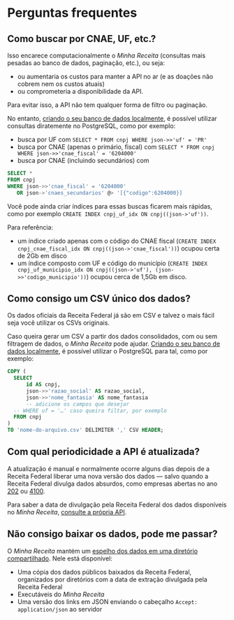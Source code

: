 # Perguntas frequentes

## Como buscar por CNAE, UF, etc.?

Isso encarece computacionalmente o _Minha Receita_ (consultas mais pesadas ao banco de dados, paginação, etc.), ou seja:

* ou aumentaria os custos para manter a API no ar (e as doações não cobrem nem os custos atuais)
* ou comprometeria a disponibilidade da API.

Para evitar isso, a API não tem qualquer forma de filtro ou paginação.

No entanto, [criando o seu banco de dados localmente](servidor.md), é possível utilizar consultas diratemente no PostgreSQL, como por exemplo:

* busca por UF com `SELECT * FROM cnpj WHERE json->>'uf' = 'PR'`
* busca por CNAE (apenas o primário, fiscal) com `SELECT * FROM cnpj WHERE json->>'cnae_fiscal' = '6204000'`
* busca por CNAE (incluindo secundários) com

```sql
SELECT *
FROM cnpj
WHERE json->>'cnae_fiscal' = '6204000'
   OR json->'cnaes_secundarios' @> '[{"codigo":6204000}]
```

Você pode ainda criar índices para essas buscas ficarem mais rápidas, como por exemplo `CREATE INDEX cnpj_uf_idx ON cnpj((json->'uf'))`.

Para referência:

* um índice criado apenas com o código do CNAE fiscal (`CREATE INDEX cnpj_cnae_fiscal_idx ON cnpj((json->'cnae_fiscal'))`) ocupou certa de 2Gb em disco
* um índice composto com UF e código do município (`CREATE INDEX cnpj_uf_municipio_idx ON cnpj((json->'uf'), (json->>'codigo_municipio'))`) ocupou cerca de 1,5Gb em disco.

## Como consigo um CSV único dos dados?

Os dados oficiais da Receita Federal já são em CSV e talvez o mais fácil seja você utilizar os CSVs originais.

Caso queira gerar um CSV a partir dos dados consolidados, com ou sem filtragem de dados, o _Minha Receita_ pode ajudar. [Criando o seu banco de dados localmente](servidor.md), é possível utilizar o PostgreSQL para tal, como por exemplo:

```sql
COPY (
  SELECT
      id AS cnpj,
      json->>'razao_social' AS razao_social,
      json->>'nome_fantasia' AS nome_fantasia
      -- adicione os campos que desejar
  -- WHERE uf = '…' caso queira filtar, por exemplo
  FROM cnpj
)
TO 'nome-do-arquivo.csv' DELIMITER ',' CSV HEADER;
```
## Com qual periodicidade a API é atualizada?

A atualização é manual e normalmente ocorre alguns dias depois de a Receita Federal liberar uma nova versão dos dados — salvo quando a Receita Federal divulga dados absurdos, como empresas abertas no ano [202](https://twitter.com/cuducos/status/1646684441979281410) ou [4100](https://twitter.com/cuducos/status/1479078346248097793).

Para saber a data de divulgação pela Receita Federal dos dados disponíveis no _Minha Receita_, [consulte a própria API](como-usar.md).

## Não consigo baixar os dados, pode me passar?

O _Minha Receita_ mantém um [espelho dos dados em uma diretório compartilhado](https://mirror.minhareceita.org). Nele está disponível:

* Uma cópia dos dados públicos baixados da Receita Federal, organizados por diretórios com a data de extração divulgada pela Receita Federal
* Executáveis do _Minha Receita_
* Uma versão dos links em JSON enviando o cabeçalho `Accept: application/json` ao servidor

